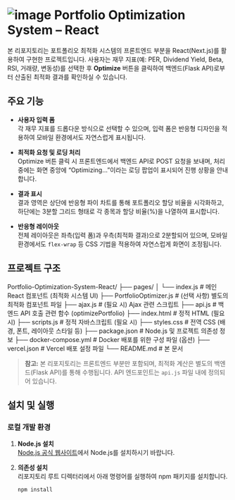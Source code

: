 # ![image](https://github.com/user-attachments/assets/cda89229-d42c-4d03-a525-c5c9f3e7ab9e) Portfolio Optimization System – React

본 리포지토리는 포트폴리오 최적화 시스템의 프론트엔드 부분을 React(Next.js)를 활용하여 구현한 프로젝트입니다. 사용자는 재무 지표(예: PER, Dividend Yield, Beta, RSI, 거래량, 변동성)를 선택한 후 **Optimize** 버튼을 클릭하여 백엔드(Flask API)로부터 산출된 최적화 결과를 확인하실 수 있습니다.

## 주요 기능

- **사용자 입력 폼**  
  각 재무 지표를 드롭다운 방식으로 선택할 수 있으며, 입력 폼은 반응형 디자인을 적용하여 모바일 환경에서도 자연스럽게 표시됩니다.

- **최적화 요청 및 로딩 처리**  
  Optimize 버튼 클릭 시 프론트엔드에서 백엔드 API로 POST 요청을 보내며, 처리 중에는 화면 중앙에 “Optimizing…”이라는 로딩 팝업이 표시되어 진행 상황을 안내합니다.

- **결과 표시**  
  결과 영역은 상단에 반응형 파이 차트를 통해 포트폴리오 할당 비율을 시각화하고, 하단에는 3분할 그리드 형태로 각 종목과 할당 비율(%)을 나열하여 표시합니다.

- **반응형 레이아웃**  
  전체 레이아웃은 좌측(입력 폼)과 우측(최적화 결과)으로 2분할되어 있으며, 모바일 환경에서도 `flex-wrap` 등 CSS 기법을 적용하여 자연스럽게 화면이 조정됩니다.

## 프로젝트 구조

Portfolio-Optimization-System-React/
├── pages/
│   └── index.js              # 메인 React 컴포넌트 (최적화 시스템 UI)
├── PortfolioOptimizer.js     # (선택 사항) 별도의 최적화 컴포넌트 파일
├── ajax.js                   # (필요 시) Ajax 관련 스크립트
├── api.js                    # 백엔드 API 호출 관련 함수 (optimizePortfolio)
├── index.html                # 정적 HTML (필요 시)
├── scripts.js                # 정적 자바스크립트 (필요 시)
├── styles.css                # 전역 CSS (배경, 폰트, 레이아웃 스타일 등)
├── package.json              # Node.js 및 프로젝트 의존성 정보
├── docker-compose.yml        # Docker 배포를 위한 구성 파일 (옵션)
├── vercel.json               # Vercel 배포 설정 파일
└── README.md                 # 본 문서



> **참고:** 본 리포지토리는 프론트엔드 부분만 포함되며, 최적화 계산은 별도의 백엔드(Flask API)를 통해 수행됩니다. API 엔드포인트는 `api.js` 파일 내에 정의되어 있습니다.

## 설치 및 실행

### 로컬 개발 환경

1. **Node.js 설치**  
   [Node.js 공식 웹사이트](https://nodejs.org/)에서 Node.js를 설치하시기 바랍니다.

2. **의존성 설치**  
   리포지토리 루트 디렉터리에서 아래 명령어를 실행하여 npm 패키지를 설치합니다.
   ```bash
   npm install
